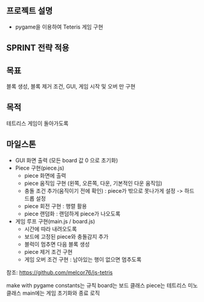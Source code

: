 ## 프로젝트 설명

- pygame을 이용하여 Teteris 게임 구현

## SPRINT 전략 적용

## 목표

블록 생성, 블록 제거 조건, GUI, 게임 시작 및 오버 만 구현

## 목적

테트리스 게임이 돌아가도록

## 마일스톤

- GUI 화면 출력 (모든 board 값 0 으로 초기화)
- Piece 구현(piece.js)
  - piece 화면에 출력
  - piece 움직임 구현 (왼쪽, 오른쪽, 다운, 기본적인 다운 움직임)
  - 충돌 조건 추가(움직이기 전에 확인) : piece가 밖으로 못나가게 설정 -> 하드 드롭 설정
  - piece 회전 구현 : 행렬 활용
  - piece 랜덤화 : 랜덤하게 piece가 나오도록
- 게임 루프 구현(main.js / board.js)
  - 시간에 따라 내려오도록
  - 보드에 고정된 piece와 충돌감지 추가
  - 블럭이 멈추면 다음 블록 생성
  - piece 제거 조건 구현
  - 게임 오버 조건 구현 : 남아있는 행이 없으면 멈추도록

참조: https://github.com/melcor76/js-tetris

make with pygame
constants는 규칙
board는 보드 클래스
piece는 테트리스 미노 클래스
main에는 게임 초기화와 종료 로직
